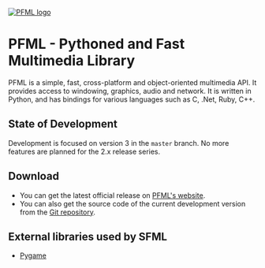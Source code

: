 [![PFML logo](https://maksiurino.github.io/pfml-dev/images/logo.png)](https://maksiurino.github.io/pfml-dev)

# PFML - Pythoned and Fast Multimedia Library

PFML is a simple, fast, cross-platform and object-oriented multimedia API. It provides access to windowing, graphics, audio and network. It is written in Python, and has bindings for various languages such as C, .Net, Ruby, C++.

## State of Development

Development is focused on version 3 in the `master` branch.
No more features are planned for the 2.x release series.

## Download

- You can get the latest official release on [PFML's website](https://maksiurino.github.io/pfml-dev/download.php).
- You can also get the source code of the current development version from the [Git repository](https://github.com/maksiurino/pfml-dev).

## External libraries used by SFML

- [Pygame](https://github.com/pygame/pygame)
